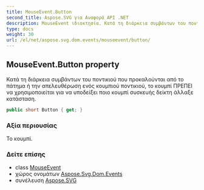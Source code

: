 ```yaml
---
title: MouseEvent.Button
second_title: Aspose.SVG για Αναφορά API .NET
description: MouseEvent ιδιοκτησία. Κατά τη διάρκεια συμβάντων του ποντικιού που προκαλούνται από το πάτημα ή την απελευθέρωση ενός κουμπιού ποντικιού το κουμπί ΠΡΕΠΕΙ να χρησιμοποιείται για να υποδείξει ποιο κουμπί συσκευής δείκτη άλλαξε κατάσταση.
type: docs
weight: 30
url: /el/net/aspose.svg.dom.events/mouseevent/button/
---
```

## MouseEvent.Button property

Κατά τη διάρκεια συμβάντων του ποντικιού που προκαλούνται από το πάτημα ή την απελευθέρωση ενός κουμπιού ποντικιού, το κουμπί ΠΡΕΠΕΙ να χρησιμοποιείται για να υποδείξει ποιο κουμπί συσκευής δείκτη άλλαξε κατάσταση.

```csharp
public short Button { get; }
```

### Αξία περιουσίας

Το κουμπί.

### Δείτε επίσης

* class [MouseEvent](../)
* χώρος ονομάτων [Aspose.Svg.Dom.Events](../../mouseevent/)
* συνέλευση [Aspose.SVG](../../../)


